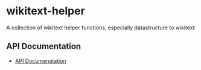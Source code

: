 # wikitext-helper
A collection of wikitext helper functions, especially datastructure to wikitext


## API Documentation
* [API Documenatation](API.md)
